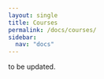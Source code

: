 ```yaml
---
layout: single
title: Courses
permalink: /docs/courses/
sidebar:
  nav: "docs"
---
```


to be updated.

